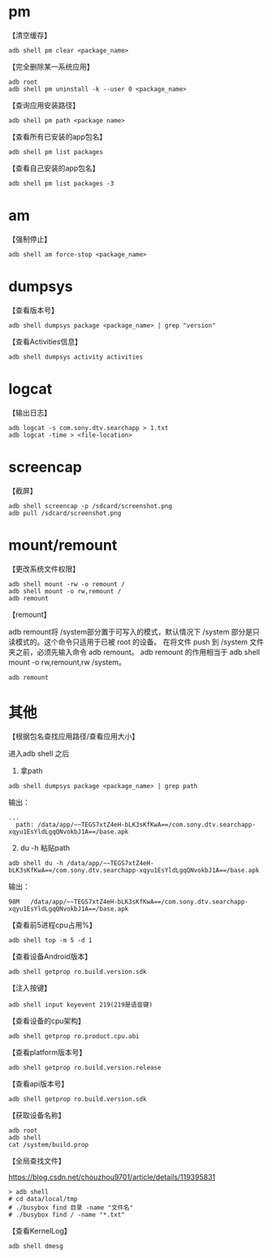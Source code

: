 # pm

【清空缓存】

```shell
adb shell pm clear <package_name>
```



【完全删除某一系统应用】

```shell
adb root
adb shell pm uninstall -k --user 0 <package_name>
```



【查询应用安装路径】

```shell
adb shell pm path <package name>
```



【查看所有已安装的app包名】

```
adb shell pm list packages
```



【查看自己安装的app包名】

```
adb shell pm list packages -3
```



# am

【强制停止】

```shell
adb shell am force-stop <package_name>
```



# dumpsys

【查看版本号】

```shell
adb shell dumpsys package <package_name> | grep "version"
```



【查看Activities信息】

```
adb shell dumpsys activity activities
```



# logcat

【输出日志】

 ```shell
 adb logcat -s com.sony.dtv.searchapp > 1.txt
 adb logcat -time > <file-location>
 ```



# screencap

【截屏】

```
adb shell screencap -p /sdcard/screenshot.png
adb pull /sdcard/screenshot.png
```



# mount/remount

【更改系统文件权限】

```shell
adb shell mount -rw -o remount /
adb shell mount -o rw,remount /
adb remount
```

【remount】

adb remount将 /system部分置于可写入的模式，默认情况下 /system 部分是只读模式的。这个命令只适用于已被 root 的设备。
在将文件 push 到 /system 文件夹之前，必须先输入命令 adb remount。
adb remount 的作用相当于 adb shell mount -o rw,remount,rw /system。

```bash
adb remount
```



# 其他

【根据包名查找应用路径/查看应用大小】

进入adb shell 之后 

1. 拿path

```shell
adb shell dumpsys package <package_name> | grep path
```

输出：

```
...
  path: /data/app/~~TEGS7xtZ4eH-bLK3sKfKwA==/com.sony.dtv.searchapp-xqyu1EsYldLgqQNvokbJ1A==/base.apk
```

2. du -h 粘贴path

```shell
adb shell du -h /data/app/~~TEGS7xtZ4eH-bLK3sKfKwA==/com.sony.dtv.searchapp-xqyu1EsYldLgqQNvokbJ1A==/base.apk
```

输出：

```shell
98M   /data/app/~~TEGS7xtZ4eH-bLK3sKfKwA==/com.sony.dtv.searchapp-xqyu1EsYldLgqQNvokbJ1A==/base.apk
```



【查看前5进程cpu占用%】

```
adb shell top -m 5 -d 1
```



【查看设备Android版本】

```
adb shell getprop ro.build.version.sdk
```



【注入按键】

```
adb shell input keyevent 219(219是语音键)
```



【查看设备的cpu架构】

```
adb shell getprop ro.product.cpu.abi
```



【查看platform版本号】

```
adb shell getprop ro.build.version.release
```



【查看api版本号】

```
adb shell getprop ro.build.version.sdk
```



【获取设备名称】

```
adb root
adb shell
cat /system/build.prop
```



【全局查找文件】

https://blog.csdn.net/chouzhou9701/article/details/119395831

```
> adb shell
# cd data/local/tmp
# ./busybox find 目录 -name "文件名"
# ./busybox find / -name "*.txt"
```



【查看KernelLog】

```shell
adb shell dmesg
```

